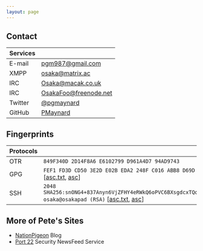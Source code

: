 ```yaml
---
layout: page
---
```


## Contact 

| Services ||
|:-----------|:--|
|E-mail|pgm987@gmail.com|
|XMPP|osaka@matrix.ac|
|IRC|Osaka@macak.co.uk|
|IRC|OsakaFoo@freenode.net|
|Twitter|[@pgmaynard](https://twitter.com/pgmaynard)|
|GitHub|[PMaynard](https://github.com/PMaynard)|

## Fingerprints

| Protocols ||
|:--|:--|
| OTR | ```849F340D 2D14F8A6 E6102799 D961A4D7 94AD9743``` |
| GPG | ```FEF1 FD3D CD50 3E2D E02B EDA2 248F C016 ABB8 D69D``` [[asc.txt](keys/pete-gpg.asc.txt), [asc](keys/pete-gpg.asc)]|
| SSH | ```2048 SHA256:snONG4+837Anyn6VjZFHY4eRWkQ6oPVC6BXsgdcxTQo osaka@osakapad (RSA)``` [[asc.txt](keys/pete-ssh.pub.asc.txt), [asc](keys/pete-ssh.pub.asc)] |

## More of Pete's Sites

- [NationPigeon](https://nationpigeon.com) Blog
- [Port 22](https://port22.co.uk) Security NewsFeed Service

